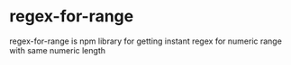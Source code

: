 # regex-for-range
regex-for-range is npm library for getting instant regex for numeric range with same numeric length
